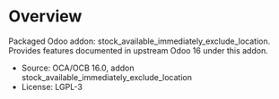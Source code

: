 # Overview

Packaged Odoo addon: stock_available_immediately_exclude_location. Provides features documented in upstream Odoo 16 under this addon.

- Source: OCA/OCB 16.0, addon stock_available_immediately_exclude_location
- License: LGPL-3
